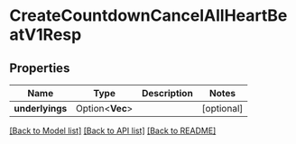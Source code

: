 # CreateCountdownCancelAllHeartBeatV1Resp

## Properties

Name | Type | Description | Notes
------------ | ------------- | ------------- | -------------
**underlyings** | Option<**Vec<String>**> |  | [optional]

[[Back to Model list]](../README.md#documentation-for-models) [[Back to API list]](../README.md#documentation-for-api-endpoints) [[Back to README]](../README.md)


